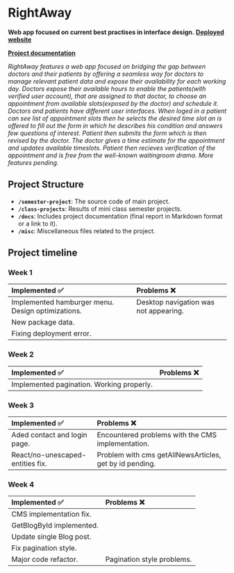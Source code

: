 # RightAway

**Web app focused on current best practises in interface design.**
**[Deployed website](https://hci-eosin.vercel.app/)**

**[Project documentation](https://rhinestone-mum-dee.notion.site/RightAway-8262bf9048f342a79fd3bab51b1d9932?pvs=4)**

*RightAway features a web app focused on bridging the gap between doctors and their patients by offering a seamless way for doctors to manage relevant patient data and expose their availability for each working day. Doctors expose their available hours to enable the patients(with verified user account), that are assigned to that doctor, to choose an appointment from available slots(exposed by the doctor) and schedule it. Doctors and patients have different user interfaces. When loged in a patient can see list of appointment slots then he selects the desired time slot an is offered to fill out the form in which he describes his condition and answers few questions of interest. Patient then submits the form which is then revised by the doctor. The doctor gives a time estimate for the appointment and updates available timeslots. Patient then recieves verification of the appointment and is free from the well-known waitingroom drama. More features pending.*


## Project Structure

- **`/semester-project`**: The source code of main project.
- **`/class-projects`**: Results of mini class semester projects.
- **`/docs`**: Includes project documentation (final report in Markdown format or a link to it).
- **`/misc`**: Miscellaneous files related to the project.

## Project timeline

### Week 1
<div align="center">
  
|   Implemented :white_check_mark: |  Problems  :x: |
| :--- | :--- |
|Implemented hamburger menu. Design optimizations.|Desktop navigation was not appearing.|
|New package data.||
|Fixing deployment error.||


</div>

### Week 2 

<div align="center">
  
|   Implemented :white_check_mark: |  Problems  :x: |
| :--- | :--- |
|Implemented pagination. Working properly.||

</div>

### Week 3

<div align="center">
  
|   Implemented :white_check_mark: |  Problems  :x: |
| :--- | :--- |
|Aded contact and login page.|Encountered problems with the CMS implementation.
|React/no-unescaped-entities fix.|Problem with cms getAllNewsArticles, get by id pending.||

</div>

### Week 4

<div align="center">
  
|   Implemented :white_check_mark: |  Problems  :x: |
| :--- | :--- |
|CMS implementation fix.||
|GetBlogById implemented.||
|Update single Blog post.||
|Fix pagination style.||
|Major code refactor.|Pagination style problems.||


</div>
